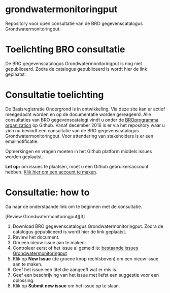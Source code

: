 # grondwatermonitoringput
Repository voor open consultatie van de BRO gegevenscatalogus Grondwatermonitoringput.

# Toelichting BRO consultatie
 De BRO gegevenscatalogus Grondwatermonitoringput is nog niet gepubliceerd. Zodra de catalogus gepubliceerd is wordt hier de link geplaatst.

# Consultatie toelichting

De Basisregistratie Ondergrond is in ontwikkeling. Via deze site kan er actief meegedacht worden en op de documentatie worden gereageerd. Alle consultaties van BRO gegevenscatalogi vindt u onder de [BROprogramma organization][1] op Github.  Vanaf december 2016 is er via het repository waar u zich nu bevindt een consultatie van de BRO gegevenscatalogus Grondwatermonitoringput. Voor attendering van stakeholders is er een emailnotificatie.

Opmerkingen en vragen moeten in het Github platform middels issues worden geplaatst. 

**Let op:** om issues te plaatsen, moet u een Github gebruikersaccount hebben. [Klik hier om een account te maken][2]. 

# Consultatie: how to
Ga naar de onderstaande link om te beginnen met de consultatie. 

[Review Grondwatermonitoringput][3]

1. Download BRO gegevenscatalogus Grondwatermonitoringput. Zodra de catalogus gepubliceerd is wordt hier de link geplaatst.
2. Review het document.
3. Om een nieuw issue aan te maken: 
  1. Controleer eerst of het issue al gemeld is: [bestaande issues Grondwatermonitoringput][4]
  1. Klik op **New Issue** (de groene knop rechtsboven) om een nieuw issue aan te maken.
  1. Geef het issue een titel die aangeeft wat er mis is.
  1. Geef een beschrijving van het issue met liefst een suggestie voor een oplossing.
  1. Klik op **Submit new issue** om het issue op te slaan. 
  
[1]: https://github.com/BROprogramma
[2]: https://github.com/join
[4]: https://github.com/BROprogramma/grondwatermonitoringput/issues


